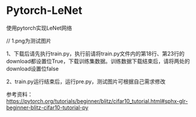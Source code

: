 # Pytorch-LeNet
使用pytorch实现LeNet网络

  // 1.png为测试图片

1、下载后请先执行train.py，执行前请将train.py文件内的第18行、第23行的download都设置位True，下载训练集数据。训练数据下载结束后，请将两处的download设置位false

2、train.py运行结束后，运行pre.py，测试图片可根据自己需求修改

参考资料：https://pytorch.org/tutorials/beginner/blitz/cifar10_tutorial.html#sphx-glr-beginner-blitz-cifar10-tutorial-py
